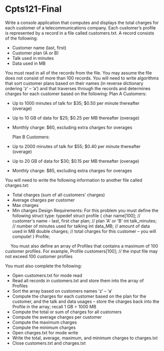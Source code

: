 # Cpts121-Final
Write a console application that computes and displays the total charges for each customer of a telecommunications company. Each customer’s profile is represented by a record in a file called customers.txt. A record consists of the following:
-	Customer name (last, first)
-	Customer plan (A or B)
-	Talk used in minutes
-	Data used in MB

You must read in all of the records from the file. You may assume the file does not consist of more than 100 records. You will need to write algorithms that sort customer plans based on their names (in reverse dictionary ordering ‘z’ – ‘a’) and that traverses through the records and determines charges for each customer based on the following:
       Plan A Customers:
-	Up to 1000 minutes of talk for $35; $0.50 per minute thereafter (overage)
-	Up to 10 GB of data for $25; $0.25 per MB thereafter (overage)
-	Monthly charge: $60, excluding extra charges for overages

      Plan B Customers:
-	Up to 2000 minutes of talk for $55; $0.40 per minute thereafter (overage)
-	Up to 20 GB of data for $30; $0.15 per MB thereafter (overage)
-	Monthly charge: $85, excluding extra charges for overages

You will need to write the following information to another file called charges.txt:
-	Total charges (sum of all customers’ charges)
-	Average charges per customer
-	Max charges
-	Min charges
Design Requirements:
For this problem you must define the following struct type:
typedef struct profile
{
	char name[100];     // customer's name - last, first
	char plan;          // plan 'A' or 'B'
	int talk_minutes;   // number of minutes used for talking
	int data_MB;        // amount of data used in MB
	double charges;     // total charges for this customer – you will compute!
} Profile;

 
You must also define an array of Profiles that contains a maximum of 100 customer profiles. For example,
Profile customers[100]; // the input file may not exceed 100 customer profiles		

You must also complete the following:
-	Open customers.txt for mode read
-	Read all records in customers.txt and store them into the array of Profiles
-	Sort the array based on customers names ‘z’ – ‘a’
-	Compute the charges for each customer based on the plan for the customer, and the talk and data usages – store the charges back into the Profile in the array; recall 1 GB = 1000 MB
-	Compute the total or sum of charges for all customers
-	Compute the average charges per customer
-	Compute the maximum charges 
-	Compute the minimum charges 
-	Open charges.txt for mode write
-	Write the total, average, maximum, and minimum charges to charges.txt
-	Close customers.txt and charges.txt
